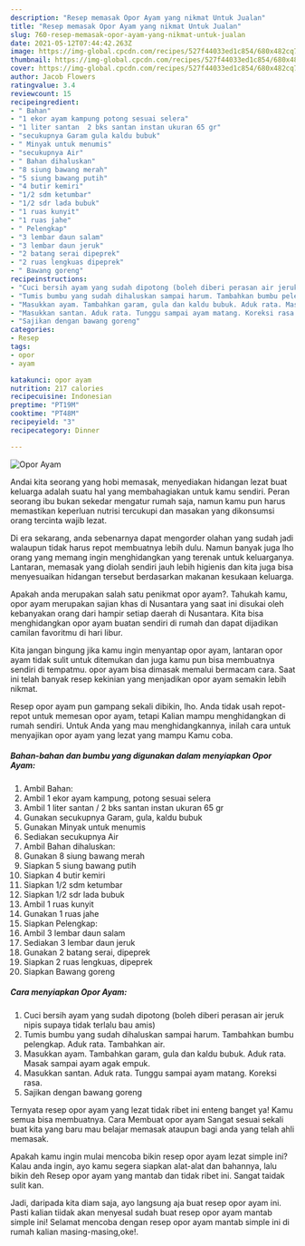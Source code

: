 ```yaml
---
description: "Resep memasak Opor Ayam yang nikmat Untuk Jualan"
title: "Resep memasak Opor Ayam yang nikmat Untuk Jualan"
slug: 760-resep-memasak-opor-ayam-yang-nikmat-untuk-jualan
date: 2021-05-12T07:44:42.263Z
image: https://img-global.cpcdn.com/recipes/527f44033ed1c854/680x482cq70/opor-ayam-foto-resep-utama.jpg
thumbnail: https://img-global.cpcdn.com/recipes/527f44033ed1c854/680x482cq70/opor-ayam-foto-resep-utama.jpg
cover: https://img-global.cpcdn.com/recipes/527f44033ed1c854/680x482cq70/opor-ayam-foto-resep-utama.jpg
author: Jacob Flowers
ratingvalue: 3.4
reviewcount: 15
recipeingredient:
- " Bahan"
- "1 ekor ayam kampung potong sesuai selera"
- "1 liter santan  2 bks santan instan ukuran 65 gr"
- "secukupnya Garam gula kaldu bubuk"
- " Minyak untuk menumis"
- "secukupnya Air"
- " Bahan dihaluskan"
- "8 siung bawang merah"
- "5 siung bawang putih"
- "4 butir kemiri"
- "1/2 sdm ketumbar"
- "1/2 sdr lada bubuk"
- "1 ruas kunyit"
- "1 ruas jahe"
- " Pelengkap"
- "3 lembar daun salam"
- "3 lembar daun jeruk"
- "2 batang serai dipeprek"
- "2 ruas lengkuas dipeprek"
- " Bawang goreng"
recipeinstructions:
- "Cuci bersih ayam yang sudah dipotong (boleh diberi perasan air jeruk nipis supaya tidak terlalu bau amis)"
- "Tumis bumbu yang sudah dihaluskan sampai harum. Tambahkan bumbu pelengkap. Aduk rata. Tambahkan air."
- "Masukkan ayam. Tambahkan garam, gula dan kaldu bubuk. Aduk rata. Masak sampai ayam agak empuk."
- "Masukkan santan. Aduk rata. Tunggu sampai ayam matang. Koreksi rasa."
- "Sajikan dengan bawang goreng"
categories:
- Resep
tags:
- opor
- ayam

katakunci: opor ayam 
nutrition: 217 calories
recipecuisine: Indonesian
preptime: "PT19M"
cooktime: "PT48M"
recipeyield: "3"
recipecategory: Dinner

---
```



![Opor Ayam](https://img-global.cpcdn.com/recipes/527f44033ed1c854/680x482cq70/opor-ayam-foto-resep-utama.jpg)

Andai kita seorang yang hobi memasak, menyediakan hidangan lezat buat keluarga adalah suatu hal yang membahagiakan untuk kamu sendiri. Peran seorang ibu bukan sekedar mengatur rumah saja, namun kamu pun harus memastikan keperluan nutrisi tercukupi dan masakan yang dikonsumsi orang tercinta wajib lezat.

Di era  sekarang, anda sebenarnya dapat mengorder olahan yang sudah jadi walaupun tidak harus repot membuatnya lebih dulu. Namun banyak juga lho orang yang memang ingin menghidangkan yang terenak untuk keluarganya. Lantaran, memasak yang diolah sendiri jauh lebih higienis dan kita juga bisa menyesuaikan hidangan tersebut berdasarkan makanan kesukaan keluarga. 



Apakah anda merupakan salah satu penikmat opor ayam?. Tahukah kamu, opor ayam merupakan sajian khas di Nusantara yang saat ini disukai oleh kebanyakan orang dari hampir setiap daerah di Nusantara. Kita bisa menghidangkan opor ayam buatan sendiri di rumah dan dapat dijadikan camilan favoritmu di hari libur.

Kita jangan bingung jika kamu ingin menyantap opor ayam, lantaran opor ayam tidak sulit untuk ditemukan dan juga kamu pun bisa membuatnya sendiri di tempatmu. opor ayam bisa dimasak memalui bermacam cara. Saat ini telah banyak resep kekinian yang menjadikan opor ayam semakin lebih nikmat.

Resep opor ayam pun gampang sekali dibikin, lho. Anda tidak usah repot-repot untuk memesan opor ayam, tetapi Kalian mampu menghidangkan di rumah sendiri. Untuk Anda yang mau menghidangkannya, inilah cara untuk menyajikan opor ayam yang lezat yang mampu Kamu coba.

<!--inarticleads1-->

##### Bahan-bahan dan bumbu yang digunakan dalam menyiapkan Opor Ayam:

1. Ambil  Bahan:
1. Ambil 1 ekor ayam kampung, potong sesuai selera
1. Ambil 1 liter santan / 2 bks santan instan ukuran 65 gr
1. Gunakan secukupnya Garam, gula, kaldu bubuk
1. Gunakan  Minyak untuk menumis
1. Sediakan secukupnya Air
1. Ambil  Bahan dihaluskan:
1. Gunakan 8 siung bawang merah
1. Siapkan 5 siung bawang putih
1. Siapkan 4 butir kemiri
1. Siapkan 1/2 sdm ketumbar
1. Siapkan 1/2 sdr lada bubuk
1. Ambil 1 ruas kunyit
1. Gunakan 1 ruas jahe
1. Siapkan  Pelengkap:
1. Ambil 3 lembar daun salam
1. Sediakan 3 lembar daun jeruk
1. Gunakan 2 batang serai, dipeprek
1. Siapkan 2 ruas lengkuas, dipeprek
1. Siapkan  Bawang goreng




<!--inarticleads2-->

##### Cara menyiapkan Opor Ayam:

1. Cuci bersih ayam yang sudah dipotong (boleh diberi perasan air jeruk nipis supaya tidak terlalu bau amis)
1. Tumis bumbu yang sudah dihaluskan sampai harum. Tambahkan bumbu pelengkap. Aduk rata. Tambahkan air.
1. Masukkan ayam. Tambahkan garam, gula dan kaldu bubuk. Aduk rata. Masak sampai ayam agak empuk.
1. Masukkan santan. Aduk rata. Tunggu sampai ayam matang. Koreksi rasa.
1. Sajikan dengan bawang goreng




Ternyata resep opor ayam yang lezat tidak ribet ini enteng banget ya! Kamu semua bisa membuatnya. Cara Membuat opor ayam Sangat sesuai sekali buat kita yang baru mau belajar memasak ataupun bagi anda yang telah ahli memasak.

Apakah kamu ingin mulai mencoba bikin resep opor ayam lezat simple ini? Kalau anda ingin, ayo kamu segera siapkan alat-alat dan bahannya, lalu bikin deh Resep opor ayam yang mantab dan tidak ribet ini. Sangat taidak sulit kan. 

Jadi, daripada kita diam saja, ayo langsung aja buat resep opor ayam ini. Pasti kalian tiidak akan menyesal sudah buat resep opor ayam mantab simple ini! Selamat mencoba dengan resep opor ayam mantab simple ini di rumah kalian masing-masing,oke!.

